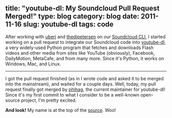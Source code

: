 title: "youtube-dl: My Soundcloud Pull Request Merged!"
type: blog
category: blog
date: 2011-11-16
slug: youtube-dl
tags: code
---

After working with [uberj](http://uberj.com) and
[thedjpetersen](http://thedjpetersen.github.com) on our [Soundcloud
CLI](/blog/scrape-the-internet-our-python-soundcloud-api/), I started working
on a pull request to integrate our Soundcloud code into
[youtube-dl](http://rg3.github.com/youtube-dl/), a very
widely-used Python program that fetches and downloads Flash videos and other
media from sites like YouTube (obviously), Facebook, DailyMotion, MetaCafe, and
from many more. Since it's Python, it works on Windows, Mac, and Linux.

---

I got the pull request finished (as in I wrote code and asked it to be
merged into the mainstream), and waited for a couple days. Well, today, my pull
request finally got merged by [phihag](https://github.com/phihag), the current
maintainer for youtube-dl! Since it's my first commit to what I consider to be
a well-known open-source project, I'm pretty excited.

**And look!** My name is at the top of the
[source](https://github.com/rg3/youtube-dl/blob/master/youtube-dl). Woo!

